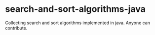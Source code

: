# search-and-sort-algorithms-java

Collecting search and sort algorithms implemented in java.
Anyone can contribute.
